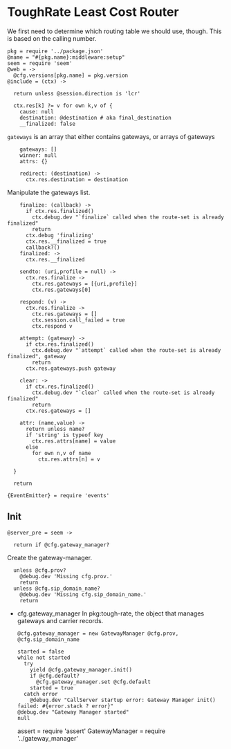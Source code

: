ToughRate Least Cost Router
===========================

We first need to determine which routing table we should use, though.
This is based on the calling number.

    pkg = require '../package.json'
    @name = "#{pkg.name}:middleware:setup"
    seem = require 'seem'
    @web = ->
      @cfg.versions[pkg.name] = pkg.version
    @include = (ctx) ->

      return unless @session.direction is 'lcr'

      ctx.res[k] ?= v for own k,v of {
        cause: null
        destination: @destination # aka final_destination
        __finalized: false

`gateways` is an array that either contains gateways, or arrays of gateways

        gateways: []
        winner: null
        attrs: {}

        redirect: (destination) ->
          ctx.res.destination = destination

Manipulate the gateways list.

        finalize: (callback) ->
          if ctx.res.finalized()
            ctx.debug.dev "`finalize` called when the route-set is already finalized"
            return
          ctx.debug 'finalizing'
          ctx.res.__finalized = true
          callback?()
        finalized: ->
          ctx.res.__finalized

        sendto: (uri,profile = null) ->
          ctx.res.finalize ->
            ctx.res.gateways = [{uri,profile}]
            ctx.res.gateways[0]

        respond: (v) ->
          ctx.res.finalize ->
            ctx.res.gateways = []
            ctx.session.call_failed = true
            ctx.respond v

        attempt: (gateway) ->
          if ctx.res.finalized()
            ctx.debug.dev "`attempt` called when the route-set is already finalized", gateway
            return
          ctx.res.gateways.push gateway

        clear: ->
          if ctx.res.finalized()
            ctx.debug.dev "`clear` called when the route-set is already finalized"
            return
          ctx.res.gateways = []

        attr: (name,value) ->
          return unless name?
          if 'string' is typeof key
            ctx.res.attrs[name] = value
          else
            for own n,v of name
              ctx.res.attrs[n] = v

      }

      return

    {EventEmitter} = require 'events'

Init
----

    @server_pre = seem ->

      return if @cfg.gateway_manager?

Create the gateway-manager.

      unless @cfg.prov?
        @debug.dev 'Missing cfg.prov.'
        return
      unless @cfg.sip_domain_name?
        @debug.dev 'Missing cfg.sip_domain_name.'
        return

* cfg.gateway_manager In pkg:tough-rate, the object that manages gateways and carrier records.

      @cfg.gateway_manager = new GatewayManager @cfg.prov, @cfg.sip_domain_name

      started = false
      while not started
        try
          yield @cfg.gateway_manager.init()
          if @cfg.default?
            @cfg.gateway_manager.set @cfg.default
          started = true
        catch error
          @debug.dev "CallServer startup error: Gateway Manager init() failed: #{error.stack ? error}"
      @debug.dev "Gateway Manager started"
      null

    assert = require 'assert'
    GatewayManager = require '../gateway_manager'
